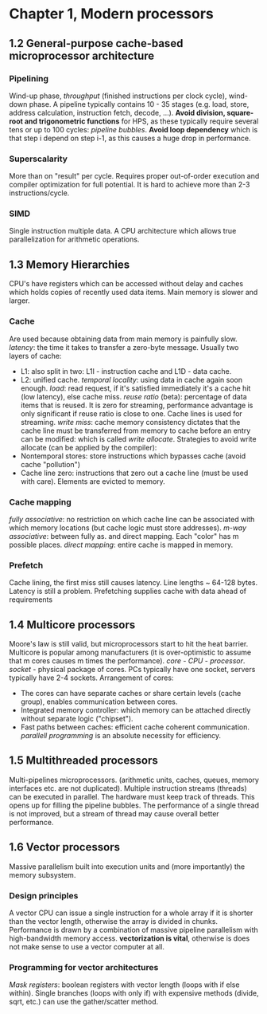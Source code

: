 # Chapter 1, Modern processors
## 1.2 General-purpose cache-based microprocessor architecture
### Pipelining
Wind-up phase, *throughput* (finished instructions per clock cycle), wind-down phase.
A pipeline typically contains 10 - 35 stages (e.g. load, store, address calculation, instruction fetch, decode, ...).
**Avoid division, square-root and trigonometric functions** for HPS, as these typically require several tens or up to 100 cycles: *pipeline bubbles*.
**Avoid loop dependency** which is that step i depend on step i-1, as this causes a huge drop in performance.
### Superscalarity
More than on "result" per cycle. Requires proper out-of-order execution and compiler optimization for full potential. It is hard to achieve more than 2-3 instructions/cycle.
### SIMD
Single instruction multiple data. A CPU architecture which allows true parallelization for arithmetic operations.
## 1.3 Memory Hierarchies
CPU's have registers which can be accessed without delay and caches which holds copies of recently used data items. Main memory is slower and larger.
### Cache
Are used because obtaining data from main memory is painfully slow.
*latency*: the time it takes to transfer a zero-byte message.
Usually two layers of cache:
* L1: also split in two: L1I - instruction cache and L1D - data cache.
* L2: unified cache.
*temporal locality*: using data in cache again soon enough.
*load*: read request, if it's satisfied immediately it's a cache hit (low latency), else cache miss.
*reuse ratio* (beta): percentage of data items that is reused. It is zero for streaming, performance advantage is only significant if reuse ratio is close to one.
Cache lines is used for streaming.
*write miss*: cache memory consistency dictates that the cache line must be transferred from memory to cache before an entry can be modified: which is called *write allocate*. Strategies to avoid write allocate (can be applied by the compiler):
* Nontemporal stores: store instructions which bypasses cache (avoid cache "pollution")
* Cache line zero: instructions that zero out a cache line (must be used with care). Elements are evicted to memory.
### Cache mapping
*fully associative*: no restriction on which cache line can be associated with which memory locations (but cache logic must store addresses).
*m-way associative*: between fully as. and direct mapping. Each "color" has m possible places.
*direct mapping*: entire cache is mapped in memory.
### Prefetch
Cache lining, the first miss still causes latency. Line lengths ~ 64-128 bytes. Latency is still a problem. Prefetching supplies cache with data ahead of requirements
## 1.4 Multicore processors
Moore's law is still valid, but microprocessors start to hit the heat barrier. Multicore is popular among manufacturers (it is over-optimistic to assume that m cores causes m times the performance). *core* - *CPU* - *processor*. *socket* - physical package of cores. PCs typically have one socket, servers typically have 2-4 sockets.
Arrangement of cores:
* The cores can have separate caches or share certain levels (cache group), enables communication between cores.
* Integrated memory controller: which memory can be attached directly without separate logic ("chipset").
* Fast paths between caches: efficient cache coherent communication.
*parallell programming* is an absolute necessity for efficiency.
## 1.5 Multithreaded processors
Multi-pipelines microprocessors. (arithmetic units, caches, queues, memory interfaces etc. are not duplicated). Multiple instruction streams (threads) can be executed in parallel. The hardware must keep track of threads. This opens up for filling the pipeline bubbles. The performance of a single thread is not improved, but a stream of thread may cause overall better performance.
## 1.6 Vector processors
Massive parallelism built into execution units and (more importantly) the memory subsystem.
### Design principles
A vector CPU can issue a single instruction for a whole array if it is shorter than the vector length, otherwise the array is divided in chunks. Performance is drawn by a combination of massive pipeline parallelism with high-bandwidth memory access. **vectorization is vital**, otherwise is does not make sense to use a vector computer at all.
### Programming for vector architectures
*Mask registers*: boolean registers with vector length (loops with if else within).
Single branches (loops with only if) with expensive methods (divide, sqrt, etc.) can use the gather/scatter method.
